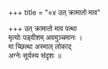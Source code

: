 +++
title = "०४ उत् क्रामातो माव"

+++
उत् क्रामातो माव पत्था  
मृत्योः पड्वीशम् अवमुञ्चमानः ।  
मा च्छित्था अस्माल् लोकाद्  
अग्नेः सूर्यस्य संदृशः ॥